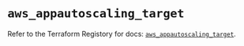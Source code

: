 # `aws_appautoscaling_target`

Refer to the Terraform Registory for docs: [`aws_appautoscaling_target`](https://registry.terraform.io/providers/hashicorp/aws/5.8.0/docs/resources/appautoscaling_target).

